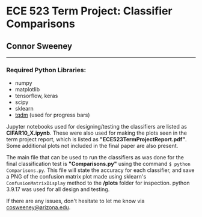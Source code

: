 # ECE 523 Term Project: Classifier Comparisons

## Connor Sweeney

--- 
### Required Python Libraries:
- numpy
- matplotlib
- tensorflow, keras
- scipy
- sklearn
- [tqdm](https://github.com/tqdm/tqdm) (used for progress bars)

Jupyter notebooks used for designing/testing the classifiers are listed as **CIFAR10_X.ipynb**. These were also used for making the plots seen in the term project report, which is listed as **"ECE523TermProjectReport.pdf"**. Some additional plots not included in the final paper are also present. 

The main file that can be used to run the classifiers as was done for the final classification test is **"Comparisons.py"** using the command `$ python Comparisons.py`. This file will state the accuracy for each classifier, and save a PNG of the confusion matrix plot made using sklearn's `ConfusionMatrixDisplay` method to the **/plots** folder for inspection. python 3.9.17 was used for all design and testing. 

If there are any issues, don't hesitate to let me know via cosweeney@arizona.edu. 
